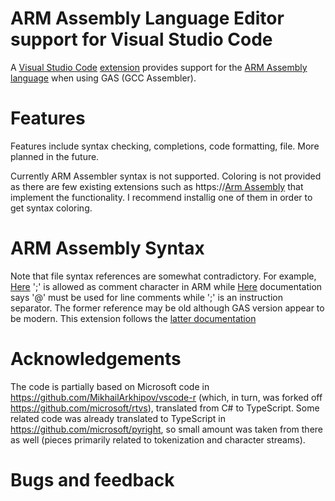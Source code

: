 # ARM Assembly Language Editor support for Visual Studio Code
A [Visual Studio Code](https://code.visualstudio.com/) [extension](https://marketplace.visualstudio.com/VSCode) provides support for the [ARM Assembly language](https://developer.arm.com/documentation/dui0068/b/ARM-Instruction-Reference) when using GAS (GCC Assembler). 

# Features
Features include syntax checking, completions, code formatting, file. More planned in the future.

Currently ARM Assembler syntax is not supported. Coloring is not provided as there are few existing extensions such as https://[Arm Assembly](marketplace.visualstudio.com/items?itemName=dan-c-underwood.arm) that implement the functionality. I recommend installig one of them in order to get syntax coloring.

# ARM Assembly Syntax
Note that file syntax references are somewhat contradictory. For example, [Here](https://ftp.gnu.org/old-gnu/Manuals/gas-2.9.1/html_chapter/as_11.html#SEC152) ';' is allowed as comment character in ARM while [Here](https://sourceware.org/binutils/docs/as/ARM_002dChars.html#ARM_002dChars) documentation says '@' must be used for line comments while ';' is an instruction separator. The former reference may be old although GAS version appear to be modern. This extension follows the [latter documentation](https://sourceware.org/binutils/docs/as/ARM_002dChars.html#ARM_002dChars)

# Acknowledgements
The code is partially based on Microsoft code in https://github.com/MikhailArkhipov/vscode-r (which, in turn, was forked off https://github.com/microsoft/rtvs), translated from C# to TypeScript. Some related code was already translated to TypeScript in https://github.com/microsoft/pyright, so small amount was taken from there as well (pieces primarily related to tokenization and character streams).

# Bugs and feedback


